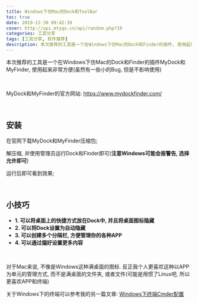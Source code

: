 ```yaml
---
title: Windows下仿Mac的Dock和ToolBar
toc: true
date: 2019-12-30 09:42:39
cover: http://api.mtyqx.cn/api/random.php?19
categories: 工具分享
tags: [工具分享, 软件推荐]
description: 本次推荐的工具是一个在Windows下仿Mac的Dock和Finder的插件, 使用起来非常方便
---
```


本次推荐的工具是一个在Windows下仿Mac的Dock和Finder的插件MyDock和MyFinder, 使用起来非常方便(虽然有一些小的Bug, 但是不影响使用)

<br/>

<!--more-->

MyDock和MyFinder的官方网站: https://www.mydockfinder.com/

<br/>

## 安装

在官网下载MyDock和MyFinder压缩包;

解压缩, 并使用管理员运行Dock和Finder即可(**注意Windows可能会报警告, 选择允许即可**)

运行后即可看到效果;

<br/>

## 小技巧

-   **1. 可以将桌面上的快捷方式放在Dock中, 并且将桌面图标隐藏**
-   **2. 可以将Dock设置为自动隐藏**
-   **3. 可以创建多个分隔栏, 方便管理你的各种APP**
-   **4. 可以通过偏好设置更多内容**

<br/>

对于Mac来说, 不像是Windows这种满桌面的图标. 反正我个人更喜欢这种以APP为单元的管理方式, 而不是满桌面的文件夹, 或者文件(可能是用惯了Linux吧, 所以更喜欢APP和终端)

关于Windows下的终端可以参考我的另一篇文章: [Windows下终端Cmder配置](https://jasonkayzk.github.io/2019/12/30/Windows%E4%B8%8B%E7%BB%88%E7%AB%AFCmder%E9%85%8D%E7%BD%AE/)

<br/>

